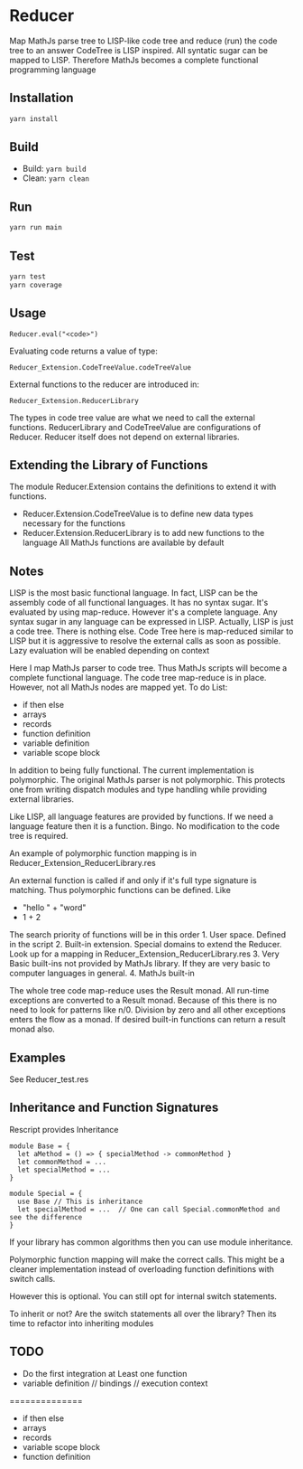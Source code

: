 # Reducer

Map MathJs parse tree to LISP-like code tree and reduce (run) the code tree to an answer
CodeTree is LISP inspired. All syntatic sugar can be mapped to LISP. Therefore MathJs becomes a complete functional programming language

## Installation

```sh
yarn install
```

## Build

-   Build: `yarn build`
-   Clean: `yarn clean`

## Run

```sh
yarn run main
```

## Test

```sh
yarn test
yarn coverage
```

## Usage

```res
Reducer.eval("<code>")
```

Evaluating code returns a value of type:
```res
Reducer_Extension.CodeTreeValue.codeTreeValue
```

External functions to the reducer are introduced in:

```res
Reducer_Extension.ReducerLibrary
```

The types in code tree value are what we need to call the external functions.
  ReducerLibrary and CodeTreeValue are configurations of Reducer.
  Reducer itself does not depend on external libraries.

## Extending the Library of Functions
The module Reducer.Extension contains the definitions to extend it with functions.
- Reducer.Extension.CodeTreeValue is to define new data types necessary for the functions
- Reducer.Extension.ReducerLibrary is to add new functions to the language
All MathJs functions are available by default


## Notes

LISP is the most basic functional language. In fact, LISP can be the assembly code of all functional languages. It has no syntax sugar. It's evaluated by using map-reduce. However it's a complete language. Any syntax sugar in any language can be expressed in LISP. Actually, LISP is just a code tree. There is nothing else. Code Tree here is map-reduced similar to LISP but it is aggressive to resolve the external calls as soon as possible. Lazy evaluation will be enabled depending on context

Here I map MathJs parser to code tree. Thus MathJs scripts will become a complete functional language. The code tree map-reduce is in place. However, not all MathJs nodes are mapped yet. To do List:

-   if then else
-   arrays
-   records
-   function definition
-   variable definition
-   variable scope block

In addition to being fully functional. The current implementation is polymorphic. The original MathJs parser is not polymorphic. This protects one from writing dispatch modules and type handling while providing external libraries.

Like LISP, all language features are provided by functions. If we need a language feature then it is a function. Bingo. No modification to the code tree is required.

An example of polymorphic function mapping is in Reducer_Extension_ReducerLibrary.res

An external function is called if and only if it's full type signature is matching. Thus polymorphic functions can be defined. Like

-   "hello " + "word"
-   1 + 2

The search priority of functions will be in this order
1\. User space. Defined in the script
2\. Built-in extension. Special domains to extend the Reducer. Look up for a mapping in Reducer_Extension_ReducerLibrary.res
3\. Very Basic built-ins not provided by MathJs library. If they are very basic to computer languages in general.
4\. MathJs built-in

The whole tree code map-reduce uses the Result monad. All run-time exceptions are converted to a Result monad. Because of this there is no need to look for patterns like n/0. Division by zero and all other exceptions enters the flow as a monad. If desired built-in functions can return a result monad also.

## Examples

See Reducer_test.res

## Inheritance and Function Signatures

Rescript provides Inheritance
```res
module Base = {
  let aMethod = () => { specialMethod -> commonMethod }
  let commonMethod = ...
  let specialMethod = ...
}

module Special = {
  use Base // This is inheritance
  let specialMethod = ...  // One can call Special.commonMethod and see the difference
}
```

If your library has common algorithms then you can use module inheritance.

Polymorphic function mapping will make the correct calls. This might be a cleaner implementation instead of overloading function definitions with switch calls.

However this is optional. You can still opt for internal switch statements.

To inherit or not? Are the switch statements all over the library? Then its time to refactor into inheriting modules

## TODO

-   Do the first integration at Least one function
-   variable definition // bindings // execution context

==============

-   if then else
-   arrays
-   records
-   variable scope block
-   function definition
